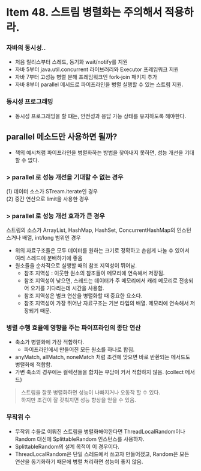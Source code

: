 # Item 48. 스트림 병렬화는 주의해서 적용하라.
### 자바의 동시성..
- 처음 릴리스부터 스레드, 동기화 wait/notify를 지원
- 자바 5부터 java.util.concurrent 라이브러리와 Executor 프레임워크 지원
- 자바 7부터 고성능 병렬 분해 프레임워크인 fork-join 패키지 추가
- 자바 8부터 parallel 메서드로 파이프라인을 병렬 실행할 수 있는 스트림 지원.

### 동시성 프로그래밍
- 동시성 프로그래밍을 할 떄는, 안전성과 응답 가능 상태를 유지하도록 해야한다.

## parallel 메소드만 사용하면 될까?
- 책의 예시처럼 파이프라인을 병렬화하는 방법을 찾아내지 못하면, 성능 개선을 기대할 수 없다.

### > parallel 로 성능 개선을 기대할 수 없는 경우
(1) 데이터 소스가 STream.iterate인 경우 </br>
(2) 중간 연산으로 limit을 사용한 경우

### > parallel 로 성능 개선 효과가 큰 경우
스트림의 소스가 ArrayList, HashMap, HashSet, ConcurrentHashMap의 인스턴스거나 배열, int/long 범위인 경우

- 위의 자료구조들은 모두 데이터를 원하는 크기로 정확하고 손쉽게 나눌 수 있어서 여러 스레드에 분배하기에 좋음
- 원소들을 순차적으로 실행할 때의 참조 지역성이 뛰어남.
    - 참조 지역성 : 이웃한 원소의 참조들이 메모리에 연속해서 저장됨.
    - 참조 지역성이 낮으면, 스레드는 데이터가 주 메모리에서 캐리 메모리로 전송되어 오기를 기다리는데 시간을 사용함.
    - 참조 지역성은 벌크 연산을 병렬화할 때 중요한 요소다.
    - 참조 지역성이 가장 뛰어난 자료구조는 기본 타입의 배열. 메모리에 연속해서 저장되기 때문.

### 병렬 수행 효율에 영향을 주는 파이프라인의 종단 연산
- 축소가 병렬화에 가장 적합하다.
    - 파이프라인에서 만들어진 모든 원소를 하나로 합침.
- anyMatch, allMatch, noneMatch 처럼 조건에 맞으면 바로 반환되는 메서드도 병렬화에 적합함.
- 가변 축소의 경우에는 컬렉션들을 합치는 부담이 커서 적합하지 않음. (collect 메서드)

> 스트림을 잘못 병렬화하면 성능이 나빠지거나 오동작 할 수 있다. </br>
하지만 조건이 잘 갖춰지면 성능 향상을 얻을 수 있음.

### 무작위 수
- 무작위 수들로 이뤄진 스트림을 병렬화해야한다면 ThreadLocalRandom이나 Random 대신에 SplittableRandom 인스턴스를 사용하자.
- SplittableRandom의 설계 목적이 이 경우이다.
- ThreadLocalRandom은 단일 스레드에서 쓰고자 만들어졌고, Random은 모든 연산을 동기화하기 때문에 병렬 처리하면 성능이 좋지 않음.
